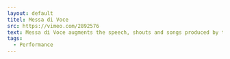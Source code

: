 ```yaml
---
layout: default
titel: Messa di Voce
src: https://vimeo.com/2892576
text: Messa di Voce augments the speech, shouts and songs produced by two virtuoso vocalists with real-time interactive visualizations. 
tags:
  - Performance
---
```

